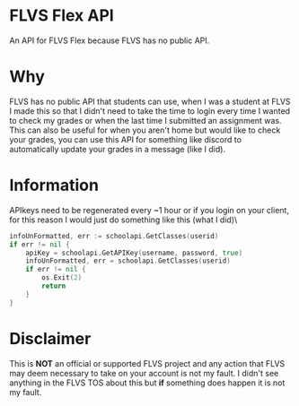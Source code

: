 # FLVS Flex API
 An API for FLVS Flex because FLVS has no public API.

# Why
FLVS has no public API that students can use, when I was a student at FLVS I made this so that I didn't need to take the time to login every time I wanted to check my grades or when the last time I submitted an assignment was.\
This can also be useful for when you aren't home but would like to check your grades, you can use this API for something like discord to automatically update your grades in a message (like I did).

# Information
APIkeys need to be regenerated every ~1 hour or if you login on your client, for this reason I would just do something like this (what I did)\
```go
infoUnFormatted, err := schoolapi.GetClasses(userid)
if err != nil {
	apiKey = schoolapi.GetAPIKey(username, password, true)
	infoUnFormatted, err = schoolapi.GetClasses(userid)
	if err != nil {
		os.Exit(2)
		return
	}
}
```

# Disclaimer
This is **NOT** an official or supported FLVS project and any action that FLVS may deem necessary to take on your account is not my fault. I didn't see anything in the FLVS TOS about this but **if** something does happen it is not my fault.
